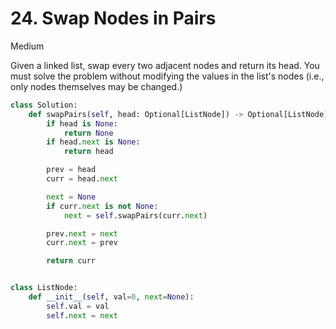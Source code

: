 # 24. Swap Nodes in Pairs

Medium

Given a linked list, swap every two adjacent nodes and return its head. You must
solve the problem without modifying the values in the list's nodes (i.e., only
nodes themselves may be changed.)

```python
class Solution:
    def swapPairs(self, head: Optional[ListNode]) -> Optional[ListNode]:
        if head is None:
            return None
        if head.next is None:
            return head

        prev = head
        curr = head.next

        next = None
        if curr.next is not None:
            next = self.swapPairs(curr.next)

        prev.next = next
        curr.next = prev

        return curr


class ListNode:
    def __init__(self, val=0, next=None):
        self.val = val
        self.next = next
```
